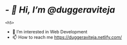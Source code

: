 <h1> <b> <i> - 👋 Hi, I’m @duggeraviteja </i> </b> </h1>
    
    <h5>
- 👀 I’m interested in Web Development
- 📫 How to reach me  https://duggeraviteja.netlify.com/
    </h5>

<!---
duggeraviteja/duggeraviteja is a ✨ special ✨ repository because its `README.md` (this file) appears on your GitHub profile.
You can click the Preview link to take a look at your changes.
--->
